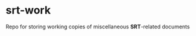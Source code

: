 # srt-work
Repo for storing working copies of miscellaneous **<span title="Secure Reliable Transport">SRT</span>**-related documents
